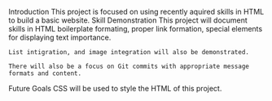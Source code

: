 Introduction
    This project is focused on using recently aquired skills in HTML to build a basic website.
Skill Demonstration
    This project will document skills in HTML boilerplate formating, proper link formation, special elements for displaying text importance.

    List intigration, and image integration will also be demonstrated.

    There will also be a focus on Git commits with appropriate message formats and content.
Future Goals
    CSS will be used to style the HTML of this project.